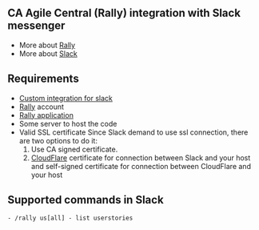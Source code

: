 ## CA Agile Central (Rally) integration with Slack messenger
  - More about [Rally]
  - More about [Slack]

## Requirements
  - [Custom integration for slack]
  - [Rally] account
  - [Rally application]
  - Some server to host the code
  - Valid SSL certificate
    Since Slack demand to use ssl connection, there are two options to do it:
    1. Use CA signed certificate.
    2. [CloudFlare] certificate for connection between Slack and your host and self-signed certificate for connection between CloudFlare and your host
    
## Supported commands in Slack
    - /rally us[all] - list userstories
   
 
[Rally]: <http://rallydev.com>
[Slack]: <http://slack.com>
[Custom integration for slack]: https://api.slack.com/custom-integrations
[Rally application]: https://help.rallydev.com/rally-application-manager
[CloudFlare]: https://www.cloudflare.com/
